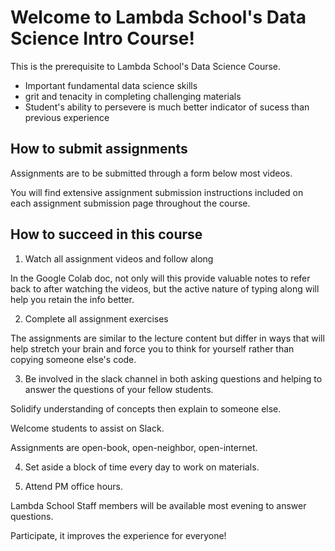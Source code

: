 # Welcome to Lambda School's Data Science Intro Course!

This is the prerequisite to Lambda School's Data Science Course. 

- Important fundamental data science skills
- grit and tenacity in completing challenging materials
- Student's ability to persevere is much better indicator of sucess than previous experience

## How to submit assignments

Assignments are to be submitted through a form below most videos. 

You will find extensive assignment submission instructions included on each assignment submission page throughout the course.

## How to succeed in this course

1. Watch all assignment videos and follow along

In the Google Colab doc, not only will this provide valuable notes to refer back to after watching the videos, but the active nature of typing along will help you retain the info better.

2. Complete all assignment exercises

The assignments are similar to the lecture content but differ in ways that will help stretch your brain and force you to think for yourself rather than copying someone else's code.

3. Be involved in the slack channel in both asking questions and helping to answer the questions of your fellow students. 

Solidify understanding of concepts then explain to someone else.

Welcome students to assist on Slack.

Assignments are open-book, open-neighbor, open-internet.

4. Set aside a block of time every day to work on materials.

5. Attend PM office hours.

Lambda School Staff members will be available most evening to answer questions.

Participate, it improves the experience for everyone!
